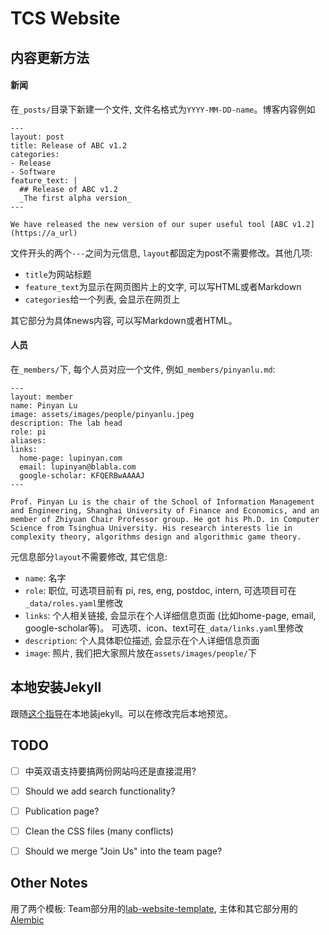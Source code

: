# TCS Website

## 内容更新方法

#### 新闻

在`_posts/`目录下新建一个文件, 文件名格式为`YYYY-MM-DD-name`。博客内容例如
```
---
layout: post
title: Release of ABC v1.2 
categories:
- Release
- Software
feature_text: |
  ## Release of ABC v1.2 
  _The first alpha version_
---

We have released the new version of our super useful tool [ABC v1.2](https://a_url)
```

文件开头的两个`---`之间为元信息, `layout`都固定为post不需要修改。其他几项: 
* `title`为网站标题
* `feature_text`为显示在网页图片上的文字, 可以写HTML或者Markdown
* `categories`给一个列表, 会显示在网页上

其它部分为具体news内容, 可以写Markdown或者HTML。

#### 人员
在`_members/`下, 每个人员对应一个文件, 例如`_members/pinyanlu.md`:

```
---
layout: member
name: Pinyan Lu
image: assets/images/people/pinyanlu.jpeg
description: The lab head
role: pi
aliases:
links:
  home-page: lupinyan.com
  email: lupinyan@blabla.com
  google-scholar: KFQERBwAAAAJ
---

Prof. Pinyan Lu is the chair of the School of Information Management and Engineering, Shanghai University of Finance and Economics, and an member of Zhiyuan Chair Professor group. He got his Ph.D. in Computer Science from Tsinghua University. His research interests lie in complexity theory, algorithms design and algorithmic game theory.
```

元信息部分`layout`不需要修改, 其它信息:
* `name`: 名字
* `role`: 职位, 可选项目前有 pi, res, eng, postdoc, intern, 可选项目可在`_data/roles.yaml`里修改
* `links`: 个人相关链接, 会显示在个人详细信息页面 (比如home-page, email, google-scholar等)。 可选项、icon、text可在`_data/links.yaml`里修改
* `description`: 个人具体职位描述, 会显示在个人详细信息页面
* `image`: 照片, 我们把大家照片放在`assets/images/people/`下

## 本地安装Jekyll

跟随[这个指导](https://jekyllrb.com/docs/installation/)在本地装jekyll。可以在修改完后本地预览。
 
## TODO

- [ ] 中英双语支持要搞两份网站吗还是直接混用?
- [ ] Should we add search functionality?
- [ ] Publication page?
- [ ] Clean the CSS files (many conflicts)
- [ ] Should we merge "Join Us" into the team page?


## Other Notes

用了两个模板: Team部分用的[lab-website-template](https://github.com/greenelab/lab-website-template), 主体和其它部分用的[Alembic](https://github.com/daviddarnes/alembic)
